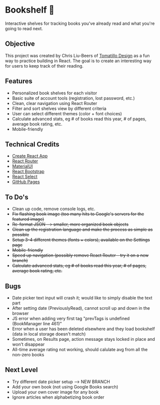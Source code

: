 # Bookshelf 📘

Interactive shelves for tracking books you've already read and what you're going to read next.


## Objective

This project was created by Chris Liu-Beers of [Tomatillo Design](http://www.tomatillodesign.com) as a fun way to practice building in React. The goal is to create an interesting way for users to keep track of their reading.


## Features

- Personalized book shelves for each visitor
- Basic suite of account tools (registration, lost password, etc.)
- Clean, clear navigation using React Router
- Filter and sort shelves view by different criteria
- User can select different themes (color + font choices)
- Calculate advanced stats, eg # of books read this year, # of pages, average book rating, etc.
- Mobile-friendly


## Technical Credits

- [Create React App](https://github.com/facebook/create-react-app)
- [React Router](https://www.npmjs.com/package/react-router)
- [MaterialUI](https://material-ui.com/)
- [React Bootstrap](https://react-bootstrap.github.io/)
- [React Select](https://react-select.com/home)
- [GitHub Pages](https://github.com/gitname/react-gh-pages)


## To Do's

- Clean up code, remove console logs, etc.
- ~~Fix flashing book image (too many hits to Google's servers for the featured image)~~
- ~~Re-format JSON --> smaller, more organized book objects~~
- ~~Clean up the registration language and make the process as simple as possible~~
- ~~Setup 3-4 different themes (fonts + colors), available on the Settings page~~
- ~~Mobile-friendly~~
- ~~Speed up navigation (possibly remove React Router - try it on a new branch)~~
- ~~Calculate advanced stats, eg # of books read this year, # of pages, average book rating, etc.~~

## Bugs

- Date picker text input will crash it; would like to simply disable the text part
- After setting date (PreviouslyRead), cannot scroll up and down in the browser
- JS error when adding very first tag "prevTags is undefined (BookManager line 461)"
- Error when a user has been deleted elsewhere and they load bookshelf (data in local storage doesn't match)
- Sometimes, on Results page, action message stays locked in place and won't disappear
- All-time average rating not working, should calulate avg from all the non-zero books

## Next Level

- Try different date picker setup --> NEW BRANCH
- Add your own book (not using Google Books search)
- Upload your own cover image for any book
- Ignore articles when alphabetizing book order
